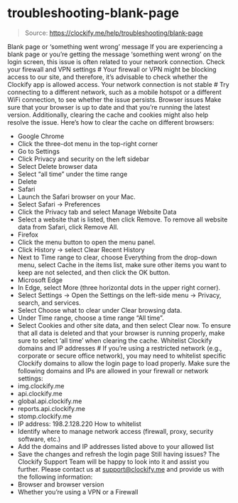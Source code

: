 # troubleshooting-blank-page

> Source: https://clockify.me/help/troubleshooting/blank-page

Blank page or ‘something went wrong’ message
If you are experiencing a blank page or you’re getting the message ‘something went wrong’ on the login screen, this issue is often related to your network connection.
Check your firewall and VPN settings #
Your firewall or VPN might be blocking access to our site, and therefore, it’s advisable to check whether the Clockify app is allowed access.
Your network connection is not stable #
Try connecting to a different network, such as a mobile hotspot or a different WiFi connection, to see whether the issue persists.
Browser issues
Make sure that your browser is up to date and that you’re running the latest version. Additionally, clearing the cache and cookies might also help resolve the issue.
Here’s how to clear the cache on different browsers:
- Google Chrome
- Click the three-dot menu in the top-right corner
- Go to Settings
- Click Privacy and security on the left sidebar
- Select Delete browser data
- Select “all time” under the time range
- Delete
- Safari
- Launch the Safari browser on your Mac.
- Select Safari → Preferences
- Click the Privacy tab and select Manage Website Data
- Select a website that is listed, then click Remove. To remove all website data from Safari, click Remove All.
- Firefox
- Click the menu button to open the menu panel.
- Click History → select Clear Recent History
- Next to Time range to clear, choose Everything from the drop-down menu, select Cache in the items list, make sure other items you want to keep are not selected, and then click the OK button.
- Microsoft Edge
- In Edge, select More (three horizontal dots in the upper right corner).
- Select Settings → Open the Settings on the left-side menu → Privacy, search, and services.
- Select Choose what to clear under Clear browsing data.
- Under Time range, choose a time range “All time”.
- Select Cookies and other site data, and then select Clear now.
To ensure that all data is deleted and that your browser is running properly, make sure to select ‘all time’ when clearing the cache.
Whitelist Clockify domains and IP addresses #
If you’re using a restricted network (e.g., corporate or secure office network), you may need to whitelist specific Clockify domains to allow the login page to load properly.
Make sure the following domains and IPs are allowed in your firewall or network settings:
- img.clockify.me
- api.clockify.me
- global.api.clockify.me
- reports.api.clockify.me
- stomp.clockify.me
- IP address: 198.2.128.220
How to whitelist
- Identify where to manage network access (firewall, proxy, security software, etc.)
- Add the domains and IP addresses listed above to your allowed list
- Save the changes and refresh the login page
Still having issues? The Clockify Support Team will be happy to look into it and assist you further. Please contact us at support@clockify.me and provide us with the following information:
- Browser and browser version
- Whether you’re using a VPN or a Firewall